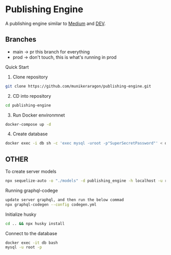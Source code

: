 # Publishing Engine
A publishing engine similar to [Medium](https://medium.com/) and [DEV](https://dev.to/).

## Branches 
- main -> pr this branch for everything
- prod -> don't touch, this is what's running in prod


Quick Start
1) Clone repository
``` bash 
git clone https://github.com/munikeraragon/publishing-engine.git
```

2) CD into repository
``` bash
cd publishing-engine
```

3) Run Docker environmnet
``` bash
docker-compose up -d
```

4) Create database
``` bash
docker exec -i db sh -c 'exec mysql -uroot -p"SuperSecretPassword"' < db.sql
```



## OTHER
 To create server models
``` bash
npx sequelize-auto -o "./models" -d publishing_engine -h localhost -u root -p 3306 -x SuperSecretPassword -e mysql -l ts
```

Running graphql-codege
``` bash
update server graphql, and then run the below commad
npx graphql-codegen --config codegen.yml
```

Initialize husky
``` bash
cd .. && npx husky install
```

Connect to the database
``` bash
docker exec -it db bash
mysql -u root -p
```

